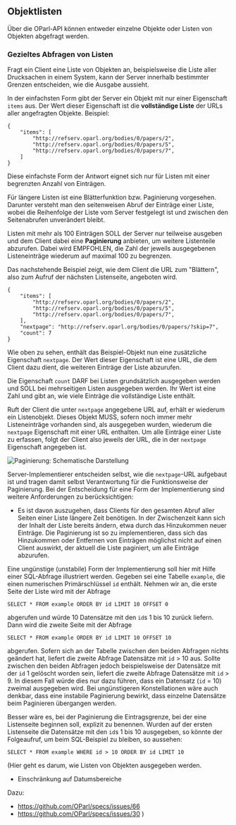 Objektlisten
------------

Über die OParl-API können entweder einzelne Objekte oder Listen
von Objekten abgefragt werden.

### Gezieltes Abfragen von Listen

Fragt ein Client eine Liste von Objekten an, beispielsweise die
Liste aller Drucksachen in einem System, kann der Server innerhalb
bestimmter Grenzen entscheiden, wie die Ausgabe aussieht.

In der einfachsten Form gibt der Server ein Objekt mit nur einer
Eigenschaft `items` aus. Der Wert dieser Eigenschaft ist die
**vollständige Liste** der URLs aller angefragten Objekte.
Beispiel:

~~~~~  {#objektlisten_ex1 .json}
{
	"items": [
		"http://refserv.oparl.org/bodies/0/papers/2",
		"http://refserv.oparl.org/bodies/0/papers/5",
		"http://refserv.oparl.org/bodies/0/papers/7",
	]
}
~~~~~

Diese einfachste Form der Antwort eignet sich nur für Listen mit
einer begrenzten Anzahl von Einträgen.

Für längere Listen ist eine Blätterfunktion bzw.
Paginierung vorgesehen. Darunter versteht man den seitenweisen 
Abruf der Einträge einer Liste, wobei die Reihenfolge der Liste
vom Server festgelegt ist und zwischen den Seitenabrufen unverändert
bleibt.

Listen mit mehr als 100 Einträgen SOLL der Server nur teilweise
ausgeben und dem Client dabei eine **Paginierung** anbieten, um weitere
Listenteile abzurufen. Dabei wird EMPFOHLEN, die Zahl der jeweils
ausgegebenen Listeneinträge wiederum auf maximal 100 zu begrenzen.

Das nachstehende Beispiel zeigt, wie dem Client die URL zum
"Blättern", also zum Aufruf der nächsten Listenseite, angeboten wird.


~~~~~  {#objektlisten_ex2 .json}
{
	"items": [
		"http://refserv.oparl.org/bodies/0/papers/2",
		"http://refserv.oparl.org/bodies/0/papers/5",
		"http://refserv.oparl.org/bodies/0/papers/7",
	],
	"nextpage": "http://refserv.oparl.org/bodies/0/papers/?skip=7",
	"count": 7
}
~~~~~

Wie oben zu sehen, enthält das Beispiel-Objekt nun eine zusätzliche 
Eigenschaft `nextpage`. Der Wert dieser Eigenschaft ist eine URL, die
dem Client dazu dient, die weiteren Einträge der Liste abzurufen.

Die Eigenschaft `count` DARF bei Listen grundsätzlich ausgegeben werden
und SOLL bei mehrseitigen Listen ausgegeben werden. Ihr Wert ist eine
Zahl und gibt an, wie viele Einträge die vollständige Liste enthält.

Ruft der Client die unter `nextpage` angegebene URL auf, erhält er
wiederum ein Listenobjekt. Dieses Objekt MUSS, sofern noch immer mehr
Listeneinträge vorhanden sind, als ausgegeben wurden, wiederum die `nextpage`
Eigenschaft mit einer URL enthalten. Um alle Einträge einer Liste zu
erfassen, folgt der Client also jeweils der URL, die in der `nextpage`
Eigenschaft angegeben ist.

![Paginierung: Schematische Darstellung](images/pagination01.png)

Server-Implementierer entscheiden selbst, wie die `nextpage`-URL
aufgebaut ist und tragen damit selbst Verantwortung für die Funktionsweise
der Paginierung. Bei der Entscheidung für eine Form der Implementierung
sind weitere Anforderungen zu berücksichtigen:

* Es ist davon auszugehen, dass Clients für den gesamten Abruf aller
  Seiten einer Liste längere Zeit benötigen. In der Zwischenzeit kann sich
  der Inhalt der Liste bereits ändern, etwa durch das Hinzukommen neuer
  Einträge. Die Paginierung ist so zu implementieren, dass sich das
  Hinzukommen oder Entfernen von Einträgen möglichst nicht auf einen Client
  auswirkt, der aktuell die Liste paginiert, um alle Einträge abzurufen.

Eine ungünstige (unstabile) Form der Implementierung soll hier mit Hilfe einer
SQL-Abfrage illustriert werden. Gegeben sei eine Tabelle `example`, die einen 
numerischen Primärschlüssel `id` enthält. Nehmen wir an, die erste Seite der 
Liste wird mit der Abfrage

~~~~~  {#objektlisten_ex3 .sql}
SELECT * FROM example ORDER BY id LIMIT 10 OFFSET 0
~~~~~

abgerufen und würde 10 Datensätze mit den `id`s 1 bis 10 zurück liefern. Dann wird
die zweite Seite mit der Abfrage

~~~~~  {#objektlisten_ex4 .sql}
SELECT * FROM example ORDER BY id LIMIT 10 OFFSET 10
~~~~~

abgerufen. Sofern sich an der Tabelle zwischen den beiden Abfragen nichts
geändert hat, liefert die zweite Abfrage Datensätze mit `id` > 10 aus. Sollte
zwischen den beiden Abfragen jedoch beispielsweise der Datensätze mit der `id` 1
gelöscht worden sein, liefert die zweite Abfrage Datensätze mit `id` > 9. In
diesem Fall würde dies nur dazu führen, dass ein Datensatz (`id` = 10) zweimal
ausgegeben wird. Bei ungünstigeren Konstellationen wäre auch denkbar, dass
eine instabile Paginierung bewirkt, dass einzelne Datensätze beim Paginieren
übergangen werden.

Besser wäre es, bei der Paginierung die Eintragsgrenze, bei der eine Listenseite
beginnen soll, explizit zu benennen. Wurden auf der ersten
Listenseite die Datensätze mit den `id`s 1 bis 10 ausgegeben, so könnte der
Folgeaufruf, um beim SQL-Beispiel zu bleiben, so aussehen:

~~~~~  {#objektlisten_ex5 .sql}
SELECT * FROM example WHERE id > 10 ORDER BY id LIMIT 10
~~~~~

(Hier geht es darum, wie Listen von Objekten ausgegeben werden.

- Einschränkung auf Datumsbereiche

Dazu:

- https://github.com/OParl/specs/issues/66
- https://github.com/OParl/specs/issues/30
)

